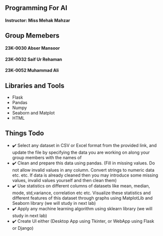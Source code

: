 ## Programming For AI
#### Instructor: Miss Mehak Mahzar

## Group Memebers 
#### 23K-0030 Abser Mansoor
#### 23K-0032 Saif Ur Rehaman
#### 23K-0052 Muhammad Ali

## Libraries and Tools
- Flask
- Pandas
- Numpy
- Seaborn and Matplot
- HTML
  
## Things Todo
- ✔️ Select any dataset in CSV or Excel format from the provided link, and update the file by
specifying the data you are working on along your group members with the names of
- ✔️ Clean and prepare this data using pandas. (Fill in missing values. Do not allow invalid values
in any column. Convert strings to numeric data etc. etc. If data is already cleaned then you may
introduce some missing values, invalid values yourself and then clean them)
- ✔️ Use statistics on different columns of datasets like mean, median, mode, std,variance,
correlation etc etc. Visualize these statistics and different features of this dataset through graphs
using MatplotLib and Seaborn library (we will study in next lab)
- ✔️ Apply any machine learning algorithm using sklearn library (we will study in next lab)
- ✔️ Create UI either (Desktop App using Tkinter, or WebApp using Flask or Django)
